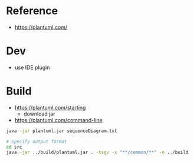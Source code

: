 # Reference

- https://plantuml.com/

# Dev

- use IDE plugin

# Build

- https://plantuml.com/starting
  - download jar
- https://plantuml.com/command-line

```sh
java -jar plantuml.jar sequenceDiagram.txt

# specify output format
cd src
java -jar ../build/plantuml.jar . -tsgv -x "**/common/**" -o ../build
```
